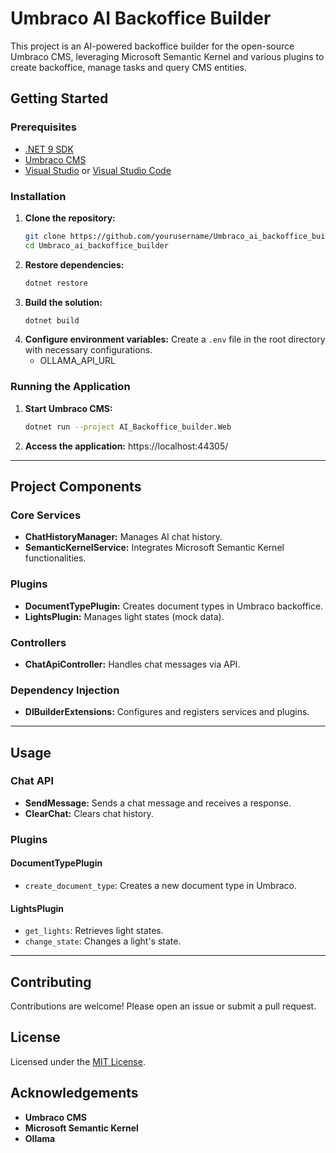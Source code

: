 # Umbraco AI Backoffice Builder

This project is an AI-powered backoffice builder for the open-source Umbraco CMS, leveraging Microsoft Semantic Kernel and various plugins to create backoffice, manage tasks and query CMS entities.

## Getting Started
### Prerequisites
- [.NET 9 SDK](https://dotnet.microsoft.com/download/dotnet/9.0)
- [Umbraco CMS](https://our.umbraco.com/download/)
- [Visual Studio](https://visualstudio.microsoft.com/) or [Visual Studio Code](https://code.visualstudio.com/)

### Installation
1. **Clone the repository:**
   ```sh
   git clone https://github.com/yourusername/Umbraco_ai_backoffice_builder.git
   cd Umbraco_ai_backoffice_builder
   ```
2. **Restore dependencies:**
   ```sh
   dotnet restore
   ```
3. **Build the solution:**
   ```sh
   dotnet build
   ```
4. **Configure environment variables:** Create a `.env` file in the root directory with necessary configurations.
   - OLLAMA_API_URL

### Running the Application
1. **Start Umbraco CMS:**
   ```sh
   dotnet run --project AI_Backoffice_builder.Web
   ```
2. **Access the application:** https://localhost:44305/

---

## Project Components
### Core Services
- **ChatHistoryManager:** Manages AI chat history.
- **SemanticKernelService:** Integrates Microsoft Semantic Kernel functionalities.

### Plugins
- **DocumentTypePlugin:** Creates document types in Umbraco backoffice.
- **LightsPlugin:** Manages light states (mock data).

### Controllers
- **ChatApiController:** Handles chat messages via API.

### Dependency Injection
- **DIBuilderExtensions:** Configures and registers services and plugins.

---

## Usage
### Chat API
- **SendMessage:** Sends a chat message and receives a response.
- **ClearChat:** Clears chat history.

### Plugins
#### DocumentTypePlugin
- `create_document_type`: Creates a new document type in Umbraco.
#### LightsPlugin
- `get_lights`: Retrieves light states.
- `change_state`: Changes a light's state.

---

## Contributing
Contributions are welcome! Please open an issue or submit a pull request.

## License
Licensed under the [MIT License](LICENSE).

## Acknowledgements
- **Umbraco CMS**
- **Microsoft Semantic Kernel**
- **Ollama**
